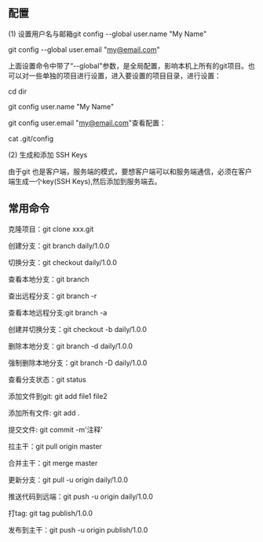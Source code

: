 ## 配置
(1) 设置用户名与邮箱git config --global user.name "My Name"

git config --global user.email "my@email.com"

上面设置命令中带了“--global"参数，是全局配置，影响本机上所有的git项目。也可以对一些单独的项目进行设置，进入要设置的项目目录，进行设置：

cd dir

git config user.name "My Name"

git config user.email "my@email.com"查看配置：

cat .git/config

(2) 生成和添加 SSH Keys

由于git 也是客户端，服务端的模式，要想客户端可以和服务端通信，必须在客户端生成一个key(SSH Keys),然后添加到服务端去。


## 常用命令
克隆项目：git clone xxx.git 

创建分支：git branch daily/1.0.0

切换分支：git checkout daily/1.0.0

查看本地分支：git branch

查出远程分支：git branch -r

查看本地远程分支:git branch -a

创建并切换分支：git checkout -b daily/1.0.0

删除本地分支：git branch -d daily/1.0.0

强制删除本地分支：git branch -D daily/1.0.0

查看分支状态：git status

添加文件到git: git add file1 file2

添加所有文件: git add .

提交文件: git commit -m'注释'

拉主干：git pull origin master

合并主干：git merge master

更新分支：git pull -u origin daily/1.0.0

推送代码到远端：git push -u origin daily/1.0.0

打tag: git tag publish/1.0.0

发布到主干：git push -u origin publish/1.0.0
